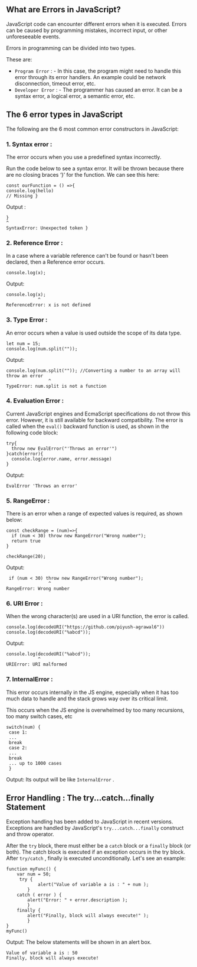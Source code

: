 ## What are Errors in JavaScript?

JavaScript code can encounter different errors when it is executed. Errors can be caused by programming mistakes, incorrect input, or other unforeseeable events.

Errors in programming can be divided into two types. 

These are:

- `Program Error` : - In this case, the program might need to handle this error through its error handlers. An example could be network disconnection, timeout error, etc.
- `Developer Error` : - The programmer has caused an error. It can be a syntax error, a logical error, a semantic error, etc.

## The 6 error types in JavaScript

The following are the 6 most common error constructors in JavaScript:

### 1. Syntax error : 

The error occurs when you use a predefined syntax incorrectly.

Run the code below to see a syntax error. It will be thrown because there are no closing braces ‘}’ for the function. We can see this here:
```
const ourFunction = () =>{
console.log(hello)
// Missing }
```
Output :
```
}
^
SyntaxError: Unexpected token }
```

### 2. Reference Error :

In a case where a variable reference can't be found or hasn't been declared, then a Reference error occurs.
```
console.log(x);
```

Output:
```
console.log(x);
            ^
ReferenceError: x is not defined
```

### 3. Type Error :

An error occurs when a value is used outside the scope of its data type.
```
let num = 15;
console.log(num.split("")); 
```

Output:
```
console.log(num.split("")); //Converting a number to an array will throw an error
                ^
TypeError: num.split is not a function
```

### 4. Evaluation Error :

Current JavaScript engines and EcmaScript specifications do not throw this error. However, it is still available for backward compatibility. The error is called when the `eval()` backward function is used, as shown in the following code block:
```
try{
  throw new EvalError("'Throws an error'")
}catch(error){
  console.log(error.name, error.message)
}
```

Output:
```
EvalError 'Throws an error'
```

### 5. RangeError :

There is an error when a range of expected values is required, as shown below:
```
const checkRange = (num)=>{
  if (num < 30) throw new RangeError("Wrong number");
  return true
}

checkRange(20);
```

Output:
```
 if (num < 30) throw new RangeError("Wrong number");
                ^
RangeError: Wrong number
```

### 6. URI Error :

When the wrong character(s) are used in a URI function, the error is called.
```
console.log(decodeURI("https://github.com/piyush-agrawal6"))
console.log(decodeURI("%abcd"));
```
Output:
```
console.log(decodeURI("%abcd"));
            ^
URIError: URI malformed
```

### 7. InternalError :

This error occurs internally in the JS engine, especially when it has too much data to handle and the stack grows way over its critical limit.

This occurs when the JS engine is overwhelmed by too many recursions, too many switch cases, etc

```
switch(num) {
 case 1:
 ...
 break
 case 2:
 ...
 break
 ... up to 1000 cases
 }
 ```
 
Output: Its output will be like `InternalError` .

## Error Handling : The try...catch...finally Statement

Exception handling has been added to JavaScript in recent versions. Exceptions are handled by JavaScript's `try...catch...finally` construct and throw operator.

After the `try` block, there must either be a `catch` block or a `finally` block (or both). The catch block is executed if an exception occurs in the try block. After `try/catch` , finally is executed unconditionally. Let's see an example:

```
function myFunc() {
    var num = 50;
     try {
            alert("Value of variable a is : " + num );
        }
    catch ( error ) {
        alert("Error: " + error.description );
        }
    finally {
        alert("Finally, block will always execute!" );
        }
}
myFunc()
```

Output: The below statements will be shown in an alert box.
```
Value of variable a is : 50
Finally, block will always execute!
```

